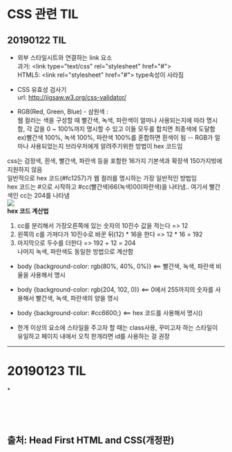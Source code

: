 # CSS 관련 TIL
## 20190122 TIL
* 외부 스타일시트와 연결하는 link 요소 <br>
  과거: \<link type="text/css" rel="stylesheet" href="#"> <br>
  HTML5: \<link rel="stylesheet" href="#"> type속성이 사라짐 <br>

* CSS 유효성 검사기 <br>
url: http://jigsaw.w3.org/css-validator/ <br>

* RGB(Red, Green, Blue) - 삼원색 : <br>
웹 컬러는 색을 구성할 때 빨간색, 녹색, 파란색이 얼마나 사용되는지에 따라 명시함, 각 값을 0 ~ 100%까지 명시할 수 있고 이들 모두를 합치면 최종색에 도달함 ex)빨간색 100%, 녹색 100%, 파란색 100%를 혼합하면 흰색이 됨 -- RGB가 얼마나 사용되었는지 브라우저에게 알려주기위한 방법이 hex 코드임<br>

css는 검정색, 흰색, 빨간색, 파란색 등을 포함한 16가지 기본색과 확장색 150가지밖에 지원하지 않음<br>
일반적으로 hex 코드(#fc1257)가 웹 컬러를 명시하는 가장 일반적인 방법임 <br>
hex 코드는 #으로 시작하고 #cc(빨간색)66(녹색)00(파란색)을 나타냄.. 여기서 빨간색인 cc는 204를 나타냄 <br>
<img src="https://user-images.githubusercontent.com/44331989/51522035-9ca67780-1e6b-11e9-910f-1666bca011e0.jpg"> <br>
<strong>hex 코드 계산법 </strong><br>
1. cc를 분리해서 가장오른쪽에 있는 숫자의 10진수 값을 적는다 => 12 <br>
2. 왼쪽의 c를 가져다가 10진수로 바꾼 뒤(12) * 16을 한다 => 12 * 16 = 192 <br>
3. 마지막으로 두수를 더한다 => 192 + 12 = 204 <br>
나머지 녹색, 파란색도 동일한 방법으로 계산함 <br>

* body {background-color: rgb(80%, 40%, 0%)}   <== 빨간색, 녹색, 파란색 비율을 사용해서 명시  <br>
* body {background-color: rgb(204, 102, 0)}    <== 0에서 255까지의 숫자를 사용해서 빨간색, 녹색, 파란색의 양을 명시 <br>
* body {background-color: #cc6600;}    <== hex 코드를 사용해서 명시()<br>

* 한개 이상의 요소에 스타일을 주고자 할 때는 class사용, 꾸미고자 하는 스타일이 유일하고 페이지 내에서 오직 한개라면 id를 사용하는 걸 권장 <br>
<hr>
<h1>20190123 TIL</h1>
* 

  
  
<p><br>
<p><br>
  
  
<h2>출처: Head First HTML and CSS(개정판)</h2>
